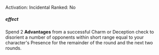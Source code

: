 Activation: Incidental
Ranked: No
##### effect
Spend 2 **Advantages** from a successful Charm or
Deception check to disorient a number of
opponents within short range equal to your
character's Presence for the remainder of the
round and the next two rounds.
